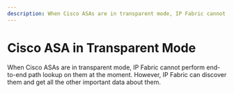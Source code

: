 ```yaml
---
description: When Cisco ASAs are in transparent mode, IP Fabric cannot perform end-to-end path lookup on them at the moment.
---
```


# Cisco ASA in Transparent Mode

When Cisco ASAs are in transparent mode, IP Fabric cannot perform end-to-end
path lookup on them at the moment. However, IP Fabric can discover them and get
all the other important data about them.
